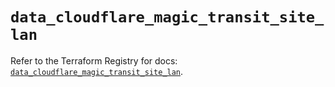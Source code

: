 # `data_cloudflare_magic_transit_site_lan`

Refer to the Terraform Registry for docs: [`data_cloudflare_magic_transit_site_lan`](https://registry.terraform.io/providers/cloudflare/cloudflare/5.0.0/docs/data-sources/magic_transit_site_lan).
